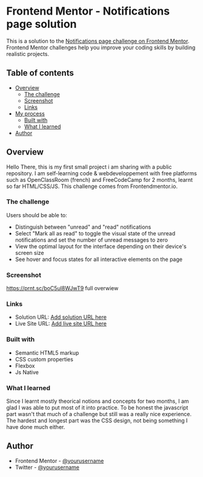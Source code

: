 # Frontend Mentor - Notifications page solution

This is a solution to the [Notifications page challenge on Frontend Mentor](https://www.frontendmentor.io/challenges/notifications-page-DqK5QAmKbC). Frontend Mentor challenges help you improve your coding skills by building realistic projects. 

## Table of contents

- [Overview](#overview)
  - [The challenge](#the-challenge)
  - [Screenshot](#screenshot)
  - [Links](#links)
- [My process](#my-process)
  - [Built with](#built-with)
  - [What I learned](#what-i-learned)
- [Author](#author)

## Overview
Hello There, this is my first small project i am sharing with a public repository. I am self-learning code & webdeveloppement with free platforms such as OpenClassRoom (french) and FreeCodeCamp for 2 months, learnt so far HTML/CSS/JS. This challenge comes from Frontendmentor.io.

### The challenge

Users should be able to:

- Distinguish between "unread" and "read" notifications
- Select "Mark all as read" to toggle the visual state of the unread notifications and set the number of unread messages to zero
- View the optimal layout for the interface depending on their device's screen size
- See hover and focus states for all interactive elements on the page

### Screenshot

https://prnt.sc/boC5ul8WJwT9 full overwiew 

### Links

- Solution URL: [Add solution URL here](https://your-solution-url.com)
- Live Site URL: [Add live site URL here](https://your-live-site-url.com)
### Built with

- Semantic HTML5 markup
- CSS custom properties
- Flexbox
- Js Native
### What I learned

Since I learnt mostly theorical notions and concepts for two months, I am glad I was able to put most of it into practice. To be honest the javascript part wasn't that much of a challenge but still was a really nice experience. The hardest and longest part was the CSS design, not being something I have done much either.

## Author

- Frontend Mentor - [@yourusername](https://www.frontendmentor.io/profile/yourusername)
- Twitter - [@yourusername](https://www.twitter.com/yourusername)
